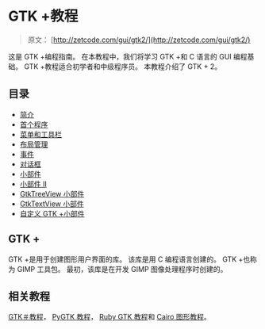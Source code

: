 # GTK +教程

> 原文： [http://zetcode.com/gui/gtk2/](http://zetcode.com/gui/gtk2/)

这是 GTK +编程指南。 在本教程中，我们将学习 GTK +和 C 语言的 GUI 编程基础。 GTK +教程适合初学者和中级程序员。 本教程介绍了 GTK + 2。

## 目录

*   [简介](introduction/)
*   [首个程序](firstprograms/)
*   [菜单和工具栏](menusandtoolbars/)
*   [布局管理](gtklayoutmanagement/)
*   [事件](gtkevents/)
*   [对话框](gtkdialogs/)
*   [小部件](gtkwidgets/)
*   [小部件 II](gtkwidgetsII/)
*   [GtkTreeView 小部件](gtktreeview/)
*   [GtkTextView 小部件](gtktextview/)
*   [自定义 GTK +小部件](customwidget/)

## GTK +

GTK +是用于创建图形用户界面的库。 该库是用 C 编程语言创建的。 GTK +也称为 GIMP 工具包。 最初，该库是在开发 GIMP 图像处理程序时创建的。

## 相关教程

[GTK＃教程](/gui/gtksharp/)， [PyGTK 教程](/gui/pygtk/)， [Ruby GTK 教程](/gui/rubygtk/)和 [Cairo 图形教程](/gfx/cairo/)。